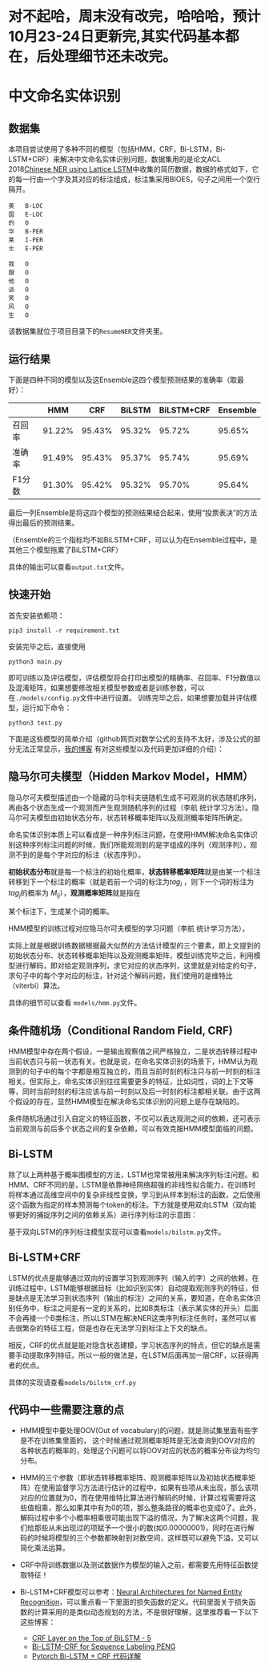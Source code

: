 # 对不起哈，周末没有改完，哈哈哈，预计10月23-24日更新完,其实代码基本都在，后处理细节还未改完。

# 中文命名实体识别

## 数据集

本项目尝试使用了多种不同的模型（包括HMM，CRF，Bi-LSTM，Bi-LSTM+CRF）来解决中文命名实体识别问题，数据集用的是论文ACL 2018[Chinese NER using Lattice LSTM](https://github.com/jiesutd/LatticeLSTM)中收集的简历数据，数据的格式如下，它的每一行由一个字及其对应的标注组成，标注集采用BIOES，句子之间用一个空行隔开。

```
美	B-LOC
国	E-LOC
的	O
华	B-PER
莱	I-PER
士	E-PER

我	O
跟	O
他	O
谈	O
笑	O
风	O
生	O 
```

该数据集就位于项目目录下的`ResumeNER`文件夹里。

## 运行结果

下面是四种不同的模型以及这Ensemble这四个模型预测结果的准确率（取最好）：

|      | HMM    | CRF    | BiLSTM | BiLSTM+CRF | Ensemble |
| ---- | ------ | ------ | ------ | ---------- | -------- |
| 召回率  | 91.22% | 95.43% | 95.32% | 95.72%     | 95.65%   |
| 准确率  | 91.49% | 95.43% | 95.37% | 95.74%     | 95.69%   |
| F1分数 | 91.30% | 95.42% | 95.32% | 95.70%     | 95.64%   |

最后一列Ensemble是将这四个模型的预测结果结合起来，使用“投票表决”的方法得出最后的预测结果。

（Ensemble的三个指标均不如BiLSTM+CRF，可以认为在Ensemble过程中，是其他三个模型拖累了BiLSTM+CRF）

具体的输出可以查看`output.txt`文件。



## 快速开始

首先安装依赖项：

```
pip3 install -r requirement.txt
```

安装完毕之后，直接使用

```
python3 main.py
```

即可训练以及评估模型，评估模型将会打印出模型的精确率、召回率、F1分数值以及混淆矩阵，如果想要修改相关模型参数或者是训练参数，可以在`./models/config.py`文件中进行设置。
训练完毕之后，如果想要加载并评估模型，运行如下命令：

```shell
python3 test.py
```

下面是这些模型的简单介绍（github网页对数学公式的支持不太好，涉及公式的部分无法正常显示，[我的博客](https://zhuanlan.zhihu.com/p/61227299)  有对这些模型以及代码更加详细的介绍）：



## 隐马尔可夫模型（Hidden Markov Model，HMM）	 

隐马尔可夫模型描述由一个隐藏的马尔科夫链随机生成不可观测的状态随机序列，再由各个状态生成一个观测而产生观测随机序列的过程（李航 统计学习方法）。隐马尔可夫模型由初始状态分布，状态转移概率矩阵以及观测概率矩阵所确定。

命名实体识别本质上可以看成是一种序列标注问题，在使用HMM解决命名实体识别这种序列标注问题的时候，我们所能观测到的是字组成的序列（观测序列），观测不到的是每个字对应的标注（状态序列）。

**初始状态分布**就是每一个标注的初始化概率，**状态转移概率矩阵**就是由某一个标注转移到下一个标注的概率（就是若前一个词的标注为$tag_i$ ，则下一个词的标注为$tag_j$的概率为 $M_{ij}$），**观测概率矩阵**就是指在

某个标注下，生成某个词的概率。

HMM模型的训练过程对应隐马尔可夫模型的学习问题（李航 统计学习方法），

实际上就是根据训练数据根据最大似然的方法估计模型的三个要素，即上文提到的初始状态分布、状态转移概率矩阵以及观测概率矩阵，模型训练完毕之后，利用模型进行解码，即对给定观测序列，求它对应的状态序列，这里就是对给定的句子，求句子中的每个字对应的标注，针对这个解码问题，我们使用的是维特比（viterbi）算法。

具体的细节可以查看 `models/hmm.py`文件。





## 条件随机场（Conditional Random Field, CRF)

 HMM模型中存在两个假设，一是输出观察值之间严格独立，二是状态转移过程中当前状态只与前一状态有关。也就是说，在命名实体识别的场景下，HMM认为观测到的句子中的每个字都是相互独立的，而且当前时刻的标注只与前一时刻的标注相关。但实际上，命名实体识别往往需要更多的特征，比如词性，词的上下文等等，同时当前时刻的标注应该与前一时刻以及后一时刻的标注都相关联。由于这两个假设的存在，显然HMM模型在解决命名实体识别的问题上是存在缺陷的。

条件随机场通过引入自定义的特征函数，不仅可以表达观测之间的依赖，还可表示当前观测与前后多个状态之间的复杂依赖，可以有效克服HMM模型面临的问题。

## Bi-LSTM

除了以上两种基于概率图模型的方法，LSTM也常常被用来解决序列标注问题。和HMM、CRF不同的是，LSTM是依靠神经网络超强的非线性拟合能力，在训练时将样本通过高维空间中的复杂非线性变换，学习到从样本到标注的函数，之后使用这个函数为指定的样本预测每个token的标注。下方就是使用双向LSTM（双向能够更好的捕捉序列之间的依赖关系）进行序列标注的示意图：

基于双向LSTM的序列标注模型实现可以查看`models/bilstm.py`文件。


##  Bi-LSTM+CRF

LSTM的优点是能够通过双向的设置学习到观测序列（输入的字）之间的依赖，在训练过程中，LSTM能够根据目标（比如识别实体）自动提取观测序列的特征，但是缺点是无法学习到状态序列（输出的标注）之间的关系，要知道，在命名实体识别任务中，标注之间是有一定的关系的，比如B类标注（表示某实体的开头）后面不会再接一个B类标注，所以LSTM在解决NER这类序列标注任务时，虽然可以省去很繁杂的特征工程，但是也存在无法学习到标注上下文的缺点。

相反，CRF的优点就是能对隐含状态建模，学习状态序列的特点，但它的缺点是需要手动提取序列特征。所以一般的做法是，在LSTM后面再加一层CRF，以获得两者的优点。

具体的实现请查看`models/bilstm_crf.py`


## 代码中一些需要注意的点
* HMM模型中要处理OOV(Out of vocabulary)的问题，就是测试集里面有些字是不在训练集里面的，
  这个时候通过观测概率矩阵是无法查询到OOV对应的各种状态的概率的，处理这个问题可以将OOV对应的状态的概率分布设为均匀分布。
* HMM的三个参数（即状态转移概率矩阵、观测概率矩阵以及初始状态概率矩阵）在使用监督学习方法进行估计的过程中，如果有些项从未出现，那么该项对应的位置就为0，而在使用维特比算法进行解码的时候，计算过程需要将这些值相乘，那么如果其中有为0的项，那么整条路径的概率也变成0了。此外，解码过程中多个小概率相乘很可能出现下溢的情况，为了解决这两个问题，我们给那些从未出现过的项赋予一个很小的数(如0.00000001)，同时在进行解码的时候将模型的三个参数都映射到对数空间，这样既可以避免下溢，又可以简化乘法运算。
* CRF中将训练数据以及测试数据作为模型的输入之前，都需要先用特征函数提取特征！
* Bi-LSTM+CRF模型可以参考：[Neural Architectures for Named Entity Recognition](https://arxiv.org/pdf/1603.01360.pdf)，可以重点看一下里面的损失函数的定义。代码里面关于损失函数的计算采用的是类似动态规划的方法，不是很好理解，这里推荐看一下以下这些博客：

  * [CRF Layer on the Top of BiLSTM - 5](https://createmomo.github.io/2017/11/11/CRF-Layer-on-the-Top-of-BiLSTM-5/)
  * [Bi-LSTM-CRF for Sequence Labeling PENG](https://zhuanlan.zhihu.com/p/27338210) 
  * [Pytorch Bi-LSTM + CRF 代码详解](https://blog.csdn.net/cuihuijun1hao/article/details/79405740)


